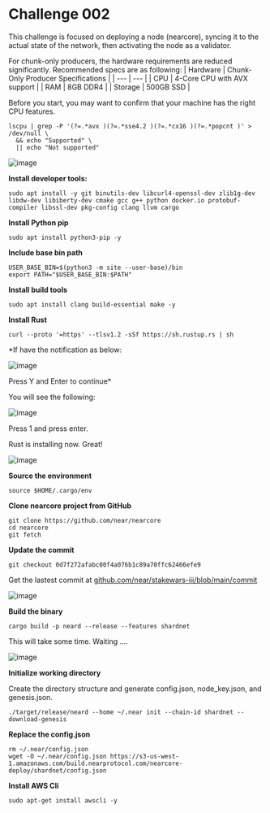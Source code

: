 
# Challenge 002

This challenge is focused on deploying a node (nearcore), syncing it to the actual state of the network, then activating the node as a validator.

For chunk-only producers, the hardware requirements are reduced significantly. Recommended specs are as following:
| Hardware | Chunk-Only Producer Specifications |
| --- | --- |
| CPU | 4-Core CPU with AVX support |
| RAM | 8GB DDR4 |
| Storage | 500GB SSD |

Before you start, you may want to confirm that your machine has the right CPU features.

```
lscpu | grep -P '(?=.*avx )(?=.*sse4.2 )(?=.*cx16 )(?=.*popcnt )' > /dev/null \
  && echo "Supported" \
  || echo "Not supported"
  ```
  
  ![image](https://user-images.githubusercontent.com/6175292/181564635-6e5c1917-6106-4dac-b622-4d6c0b629d5f.png)

**Install developer tools:**

```
sudo apt install -y git binutils-dev libcurl4-openssl-dev zlib1g-dev libdw-dev libiberty-dev cmake gcc g++ python docker.io protobuf-compiler libssl-dev pkg-config clang llvm cargo
```
**Install Python pip**
```
sudo apt install python3-pip -y
```
**Include base bin path**
```
USER_BASE_BIN=$(python3 -m site --user-base)/bin
export PATH="$USER_BASE_BIN:$PATH"
```
**Install build tools**
```
sudo apt install clang build-essential make -y
```
**Install Rust**
```
curl --proto '=https' --tlsv1.2 -sSf https://sh.rustup.rs | sh
```
*If have the notification as below:

![image](https://user-images.githubusercontent.com/6175292/181572992-dfe22989-a9dd-45b0-9f84-067e7eb7b9a6.png)

Press Y and Enter to continue*

You will see the following:

![image](https://user-images.githubusercontent.com/6175292/181572954-053866eb-3fea-4241-9b06-ffedd4049791.png)

Press 1 and press enter.

Rust is installing now. Great!

![image](https://user-images.githubusercontent.com/6175292/181575181-0cdb087e-ef2d-481d-afe8-9cca36d56b62.png)


**Source the environment**
```
source $HOME/.cargo/env
```
**Clone nearcore project from GitHub**

```
git clone https://github.com/near/nearcore
cd nearcore 
git fetch
```
**Update the commit**
```
git checkout 0d7f272afabc00f4a076b1c89a70ffc62466efe9
```
Get the lastest commit at  [github.com/near/stakewars-iii/blob/main/commit](https://github.com/near/stakewars-iii/blob/main/commit.md)

![image](https://user-images.githubusercontent.com/6175292/181575613-c5167c9b-5970-4af1-b4fa-03651d15d5ca.png)

**Build the binary**


```
cargo build -p neard --release --features shardnet
```
This will take some time. Waiting ....

![image](https://user-images.githubusercontent.com/6175292/181578711-e0f06c60-e889-497e-a064-a7ad14648020.png)

**Initialize working directory**

Create the directory structure and generate config.json, node_key.json, and genesis.json.
```
./target/release/neard --home ~/.near init --chain-id shardnet --download-genesis
```
**Replace the config.json**
```
rm ~/.near/config.json
wget -O ~/.near/config.json https://s3-us-west-1.amazonaws.com/build.nearprotocol.com/nearcore-deploy/shardnet/config.json
```
**Install AWS Cli**
```
sudo apt-get install awscli -y
```






  











